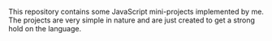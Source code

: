 This repository contains some JavaScript mini-projects implemented by me. The projects are very simple in nature and are just created to get a strong hold on the language.
